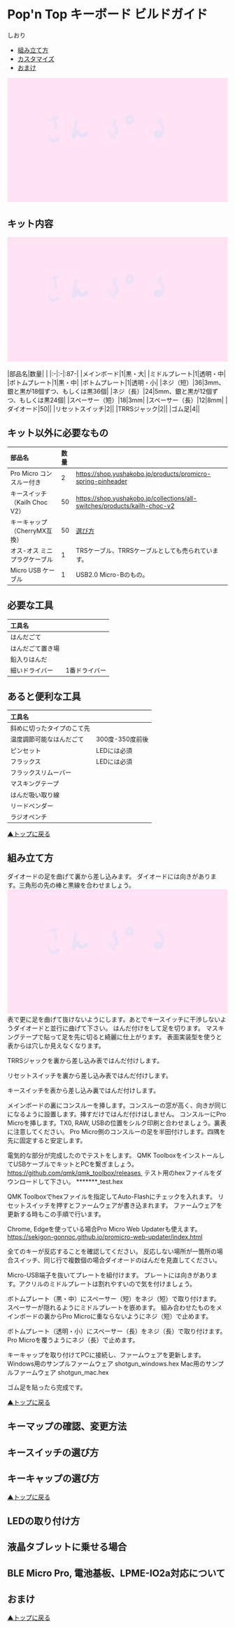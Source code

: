 # Pop'n Top キーボード ビルドガイド

しおり  
- [組み立て方](#組み立て方)
- [カスタマイズ](#キーマップの確認変更方法)
- [おまけ](#おまけ)

![完成イメージ](img/sample.jpg)

## キット内容

![パーツ一覧](img/sample.jpg)

|部品名|数量| |
|:-|:-|:87-|
|メインボード|1|黒・大|
|ミドルプレート|1|透明・中|
|ボトムプレート|1|黒・中|
|ボトムプレート|1|透明・小|
|ネジ（短）|36|3mm、銀と黒が18個ずつ、もしくは黒36個|
|ネジ（長）|24|5mm、銀と黒が12個ずつ、もしくは黒24個|
|スペーサー（短）|18|3mm|
|スペーサー（長）|12|8mm|
|ダイオード|50||
|リセットスイッチ|2||
|TRRSジャック|2||
|ゴム足|4||

## キット以外に必要なもの
|部品名|数量| |
|:-|:-|:-|
|Pro Micro コンスルー付き|2|https://shop.yushakobo.jp/products/promicro-spring-pinheader|
|キースイッチ（Kailh Choc V2）|50|https://shop.yushakobo.jp/collections/all-switches/products/kailh-choc-v2|
|キーキャップ（CherryMX互換）|50|[選び方](#キーキャップの選び方)|
|オス-オス ミニプラグケーブル|1|TRSケーブル、TRRSケーブルとしても売られています。|
|Micro USB ケーブル|1|USB2.0 Micro-Bのもの。|

## 必要な工具
|工具名| |
|:-|:-|
|はんだごて||
|はんだごて置き場||
|鉛入りはんだ||
|細いドライバー|1番ドライバー|

## あると便利な工具
|工具名| |
|:-|:-|
|斜めに切ったタイプのこて先||
|温度調節可能なはんだごて|300度-350度前後|
|ピンセット|LEDには必須|
|フラックス|LEDには必須|
|フラックスリムーバー||
|マスキングテープ||
|はんだ吸い取り線||
|リードベンダー||
|ラジオペンチ||

[▲トップに戻る](#Popn-Top-キーボード-ビルドガイド)

## 組み立て方
ダイオードの足を曲げて裏から差し込みます。
ダイオードには向きがあります。三角形の先の棒と黒線を合わせましょう。
![向きに注意](img/sample.jpg)
表で更に足を曲げて抜けないようにします。あとでキースイッチに干渉しないようダイオードと並行に曲げて下さい。
はんだ付けをして足を切ります。
マスキングテープで貼って足を先に切ると綺麗に仕上がります。
表面実装型を使うと表からは穴しか見えなくなります。

TRRSジャックを裏から差し込み表ではんだ付けします。

リセットスイッチを裏から差し込み表ではんだ付けします。

キースイッチを表から差し込み裏ではんだ付けします。

メインボードの裏にコンスルーを挿します。コンスルーの窓が高く、向きが同じになるように設置します。挿すだけではんだ付けはしません。
コンスルーにPro Microを挿します。TX0, RAW, USBの位置をシルク印刷と合わせましょう。裏表に注意してください。
Pro Micro側のコンスルーの足を半田付けします。四隅を先に固定すると安定します。

電気的な部分が完成したのでテストをします。
QMK ToolboxをインストールしてUSBケーブルでキットとPCを繋ぎましょう。
https://github.com/qmk/qmk_toolbox/releases 
テスト用のhexファイルをダウンロードして下さい。
*******_test.hex

QMK Toolboxでhexファイルを指定してAuto-Flashにチェックを入れます。
リセットスイッチを押すとファームウェアが書き込まれます。
ファームウェアを更新する時もこの手順で行います。

Chrome, Edgeを使っている場合Pro Micro Web Updaterも使えます。
https://sekigon-gonnoc.github.io/promicro-web-updater/index.html


全てのキーが反応することを確認してください。
反応しない場所が一箇所の場合スイッチ、同じ行で複数個の場合ダイオードのはんだを見直してください。

Micro-USB端子を抜いてプレートを組付けます。
プレートには向きがあります。アクリルのミドルプレートは割れやすいので気を付けましょう。

ボトムプレート（黒・中）にスペーサー（短）をネジ（短）で取り付けます。
スペーサーが隠れるようにミドルプレートを嵌めます。
組み合わせたものをメインボードの裏からPro Microに重ならないようにネジ（短）で止めます。

ボトムプレート（透明・小）にスペーサー（長）をネジ（長）で取り付けます。
Pro Microを覆うようにネジ（長）で止めます。

キーキャップを取り付けてPCに接続し、ファームウェアを更新します。
Windows用のサンプルファームウェア shotgun_windows.hex
Mac用のサンプルファームウェア shotgun_mac.hex

ゴム足を貼ったら完成です。

[▲トップに戻る](#Popn-Top-キーボード-ビルドガイド)
## キーマップの確認、変更方法
## キースイッチの選び方
## キーキャップの選び方
[▲トップに戻る](#Popn-Top-キーボード-ビルドガイド)
## LEDの取り付け方
## 液晶タブレットに乗せる場合
## BLE Micro Pro, 電池基板、LPME-IO2a対応について
## おまけ
[▲トップに戻る](#Popn-Top-キーボード-ビルドガイド)
